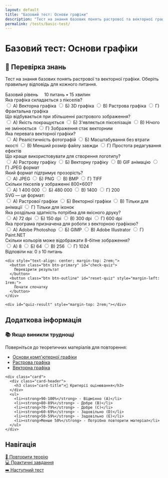 ```yaml
---
layout: default
title: "Базовий тест: Основи графіки"
description: "Тест на знання базових понять растрової та векторної графіки"
permalink: /tests/basic-test/
---
```


# Базовий тест: Основи графіки

<div class="content-wrapper">
  <div class="card">
    <div class="card-header">
      <h2 class="card-title">🧩 Перевірка знань</h2>
    </div>
    <p>Тест на знання базових понять растрової та векторної графіки. Оберіть правильну відповідь для кожного питання.</p>
    <div style="margin-top: 1rem;">
      <span class="task-level beginner">Базовий рівень</span>
      <span style="margin-left: 1rem; color: var(--text-secondary);">10 питань • 15 хвилин</span>
    </div>
  </div>
</div>

<div class="quiz-container" id="basic-quiz">
  
  <!-- Питання 1 -->
  <div class="question" data-question="1">
    <div class="question-title">
      Яка графіка складається з пікселів?
    </div>
    <div class="answers">
      <label class="answer-option">
        <input type="radio" name="q1" value="a">
        <span>А) Векторна графіка</span>
      </label>
      <label class="answer-option">
        <input type="radio" name="q1" value="b">
        <span>Б) 3D графіка</span>
      </label>
      <label class="answer-option">
        <input type="radio" name="q1" value="c">
        <span>В) Растрова графіка</span>
      </label>
      <label class="answer-option">
        <input type="radio" name="q1" value="d">
        <span>Г) Фрактальна графіка</span>
      </label>
    </div>
  </div>

  <!-- Питання 2 -->
  <div class="question" data-question="2">
    <div class="question-title">
      Що відбувається при збільшенні растрового зображення?
    </div>
    <div class="answers">
      <label class="answer-option">
        <input type="radio" name="q2" value="a">
        <span>А) Якість покращується</span>
      </label>
      <label class="answer-option">
        <input type="radio" name="q2" value="b">
        <span>Б) З'являється пікселізація</span>
      </label>
      <label class="answer-option">
        <input type="radio" name="q2" value="c">
        <span>В) Нічого не змінюється</span>
      </label>
      <label class="answer-option">
        <input type="radio" name="q2" value="d">
        <span>Г) Зображення стає векторним</span>
      </label>
    </div>
  </div>

  <!-- Питання 3 -->
  <div class="question" data-question="3">
    <div class="question-title">
      Яка перевага векторної графіки?
    </div>
    <div class="answers">
      <label class="answer-option">
        <input type="radio" name="q3" value="a">
        <span>А) Реалістичність фотографій</span>
      </label>
      <label class="answer-option">
        <input type="radio" name="q3" value="b">
        <span>Б) Масштабування без втрати якості</span>
      </label>
      <label class="answer-option">
        <input type="radio" name="q3" value="c">
        <span>В) Менший розмір файлу завжди</span>
      </label>
      <label class="answer-option">
        <input type="radio" name="q3" value="d">
        <span>Г) Простота редагування ефектів</span>
      </label>
    </div>
  </div>

  <!-- Питання 4 -->
  <div class="question" data-question="4">
    <div class="question-title">
      Що краще використовувати для створення логотипу?
    </div>
    <div class="answers">
      <label class="answer-option">
        <input type="radio" name="q4" value="a">
        <span>А) Растрову графіку</span>
      </label>
      <label class="answer-option">
        <input type="radio" name="q4" value="b">
        <span>Б) Векторну графіку</span>
      </label>
      <label class="answer-option">
        <input type="radio" name="q4" value="c">
        <span>В) GIF анімацію</span>
      </label>
      <label class="answer-option">
        <input type="radio" name="q4" value="d">
        <span>Г) JPEG формат</span>
      </label>
    </div>
  </div>

  <!-- Питання 5 -->
  <div class="question" data-question="5">
    <div class="question-title">
      Який формат підтримує прозорість?
    </div>
    <div class="answers">
      <label class="answer-option">
        <input type="radio" name="q5" value="a">
        <span>А) JPEG</span>
      </label>
      <label class="answer-option">
        <input type="radio" name="q5" value="b">
        <span>Б) PNG</span>
      </label>
      <label class="answer-option">
        <input type="radio" name="q5" value="c">
        <span>В) BMP</span>
      </label>
      <label class="answer-option">
        <input type="radio" name="q5" value="d">
        <span>Г) TIFF</span>
      </label>
    </div>
  </div>

  <!-- Питання 6 -->
  <div class="question" data-question="6">
    <div class="question-title">
      Скільки пікселів у зображенні 800×600?
    </div>
    <div class="answers">
      <label class="answer-option">
        <input type="radio" name="q6" value="a">
        <span>А) 1 400 000</span>
      </label>
      <label class="answer-option">
        <input type="radio" name="q6" value="b">
        <span>Б) 480 000</span>
      </label>
      <label class="answer-option">
        <input type="radio" name="q6" value="c">
        <span>В) 1400</span>
      </label>
      <label class="answer-option">
        <input type="radio" name="q6" value="d">
        <span>Г) 200</span>
      </label>
    </div>
  </div>

  <!-- Питання 7 -->
  <div class="question" data-question="7">
    <div class="question-title">
      SVG — це формат:
    </div>
    <div class="answers">
      <label class="answer-option">
        <input type="radio" name="q7" value="a">
        <span>А) Растрової графіки</span>
      </label>
      <label class="answer-option">
        <input type="radio" name="q7" value="b">
        <span>Б) Векторної графіки</span>
      </label>
      <label class="answer-option">
        <input type="radio" name="q7" value="c">
        <span>В) Тільки для анімації</span>
      </label>
      <label class="answer-option">
        <input type="radio" name="q7" value="d">
        <span>Г) Тільки для іконок</span>
      </label>
    </div>
  </div>

  <!-- Питання 8 -->
  <div class="question" data-question="8">
    <div class="question-title">
      Яка роздільна здатність потрібна для якісного друку?
    </div>
    <div class="answers">
      <label class="answer-option">
        <input type="radio" name="q8" value="a">
        <span>А) 72 dpi</span>
      </label>
      <label class="answer-option">
        <input type="radio" name="q8" value="b">
        <span>Б) 150 dpi</span>
      </label>
      <label class="answer-option">
        <input type="radio" name="q8" value="c">
        <span>В) 300 dpi</span>
      </label>
      <label class="answer-option">
        <input type="radio" name="q8" value="d">
        <span>Г) 600 dpi</span>
      </label>
    </div>
  </div>

  <!-- Питання 9 -->
  <div class="question" data-question="9">
    <div class="question-title">
      Яка програма призначена для роботи з векторною графікою?
    </div>
    <div class="answers">
      <label class="answer-option">
        <input type="radio" name="q9" value="a">
        <span>А) Adobe Photoshop</span>
      </label>
      <label class="answer-option">
        <input type="radio" name="q9" value="b">
        <span>Б) GIMP</span>
      </label>
      <label class="answer-option">
        <input type="radio" name="q9" value="c">
        <span>В) Adobe Illustrator</span>
      </label>
      <label class="answer-option">
        <input type="radio" name="q9" value="d">
        <span>Г) Paint.NET</span>
      </label>
    </div>
  </div>

  <!-- Питання 10 -->
  <div class="question" data-question="10">
    <div class="question-title">
      Скільки кольорів може відображати 8-бітне зображення?
    </div>
    <div class="answers">
      <label class="answer-option">
        <input type="radio" name="q10" value="a">
        <span>А) 8</span>
      </label>
      <label class="answer-option">
        <input type="radio" name="q10" value="b">
        <span>Б) 64</span>
      </label>
      <label class="answer-option">
        <input type="radio" name="q10" value="c">
        <span>В) 256</span>
      </label>
      <label class="answer-option">
        <input type="radio" name="q10" value="d">
        <span>Г) 1024</span>
      </label>
    </div>
  </div>

  <!-- Прогрес та кнопки -->
  <div class="quiz-controls">
    <div class="test-progress">
      <div class="progress-container">
        <div class="progress-bar" id="quiz-progress"></div>
      </div>
      <span class="progress-text">Відповіли на: <span id="progress-count">0</span> з 10 питань</span>
    </div>
    
    <div style="text-align: center; margin-top: 2rem;">
      <button class="btn btn-primary" id="check-quiz">
        Перевірити результат
      </button>
      <button class="btn btn-outline" id="reset-quiz" style="margin-left: 1rem;">
        Почати спочатку
      </button>
    </div>
    
    <div id="quiz-result" style="margin-top: 2rem;"></div>
  </div>
</div>

## Додаткова інформація

<div class="content-wrapper">
  <div class="grid grid-2">
    <div class="card">
      <div class="card-header">
        <h3 class="card-title">📚 Якщо виникли труднощі</h3>
      </div>
      <p>Поверніться до теоретичних матеріалів для повторення:</p>
      <ul>
        <li><a href="/lab-2/theory/main-content/">Основи комп'ютерної графіки</a></li>
        <li><a href="/lab-2/theory/raster-graphics/">Растрова графіка</a></li>
        <li><a href="/lab-2/theory/vector-graphics/">Векторна графіка</a></li>
      </ul>
    </div>
    
    <div class="card">
      <div class="card-header">
        <h3 class="card-title">🎯 Критерії оцінювання</h3>
      </div>
      <ul>
        <li><strong>90-100%</strong> - Відмінно (A)</li>
        <li><strong>80-89%</strong> - Добре (B)</li>
        <li><strong>70-79%</strong> - Добре (C)</li>
        <li><strong>60-69%</strong> - Задовільно (D)</li>
        <li><strong>50-59%</strong> - Задовільно (E)</li>
        <li><strong>Менше 50%</strong> - Потрібно повторити матеріал</li>
      </ul>
    </div>
  </div>
</div>

## Навігація

<div class="content-wrapper">
  <div class="grid grid-3">
    <div class="card">
      <a href="/lab-2/theory/main-content/" class="btn btn-outline" style="width: 100%;">
        📖 Повторити теорію
      </a>
    </div>
    <div class="card">
      <a href="/lab-2/practice/beginner-tasks/" class="btn btn-primary" style="width: 100%;">
        💻 Практичні завдання
      </a>
    </div>
    <div class="card">
      <a href="/lab-2/tests/formats-test/" class="btn btn-secondary" style="width: 100%;">
        ➡️ Наступний тест
      </a>
    </div>
  </div>
</div>

<script>
// Правильні відповіді для тесту
const correctAnswers = {
  'q1': 'c',  // Растрова графіка
  'q2': 'b',  // З'являється пікселізація
  'q3': 'b',  // Масштабування без втрати якості
  'q4': 'b',  // Векторну графіку
  'q5': 'b',  // PNG
  'q6': 'b',  // 480 000
  'q7': 'b',  // Векторної графіки
  'q8': 'c',  // 300 dpi
  'q9': 'c',  // Adobe Illustrator
  'q10': 'c' // 256
};

let userAnswers = {};

// Функція оновлення прогресу
function updateProgress() {
  const answeredCount = Object.keys(userAnswers).length;
  const totalQuestions = Object.keys(correctAnswers).length;
  const percentage = (answeredCount / totalQuestions) * 100;
  
  document.getElementById('quiz-progress').style.width = percentage + '%';
  document.getElementById('progress-count').textContent = answeredCount;
}

// Функція перевірки тесту
function checkQuiz() {
  let correctCount = 0;
  const totalQuestions = Object.keys(correctAnswers).length;
  
  // Очищуємо попередні стилі
  document.querySelectorAll('.answer-option').forEach(option => {
    option.classList.remove('correct', 'incorrect', 'selected');
  });
  
  // Перевіряємо кожне питання
  for (let questionKey in correctAnswers) {
    const correctAnswer = correctAnswers[questionKey];
    const userAnswer = userAnswers[questionKey];
    const questionDiv = document.querySelector(`[data-question="${questionKey.replace('q', '')}"]`);
    
    // Позначаємо правильну відповідь
    const correctOption = questionDiv.querySelector(`input[value="${correctAnswer}"]`).closest('.answer-option');
    correctOption.classList.add('correct');
    
    // Перевіряємо відповідь користувача
    if (userAnswer === correctAnswer) {
      correctCount++;
    } else if (userAnswer) {
      // Позначаємо неправильну відповідь
      const incorrectOption = questionDiv.querySelector(`input[value="${userAnswer}"]`).closest('.answer-option');
      incorrectOption.classList.add('incorrect');
    }
    
    // Позначаємо вибрану відповідь
    if (userAnswer) {
      const selectedOption = questionDiv.querySelector(`input[value="${userAnswer}"]`).closest('.answer-option');
      selectedOption.classList.add('selected');
    }
  }
  
  // Показуємо результат
  showResult(correctCount, totalQuestions);
}

// Функція показу результату
function showResult(correct, total) {
  const percentage = Math.round((correct / total) * 100);
  let resultClass = 'error';
  let resultText = 'Потрібно краще вивчити матеріал';
  let grade = 'F';
  
  if (percentage >= 90) {
    resultClass = 'success';
    resultText = 'Відмінний результат!';
    grade = 'A';
  } else if (percentage >= 80) {
    resultClass = 'success';
    resultText = 'Добрий результат!';
    grade = 'B';
  } else if (percentage >= 70) {
    resultClass = 'warning';
    resultText = 'Непоганий результат, але можна краще';
    grade = 'C';
  } else if (percentage >= 60) {
    resultClass = 'warning';
    resultText = 'Задовільний результат';
    grade = 'D';
  } else if (percentage >= 50) {
    resultClass = 'warning';
    resultText = 'Мінімально задовільний результат';
    grade = 'E';
  }
  
  const resultDiv = document.getElementById('quiz-result');
  resultDiv.innerHTML = `
    <div class="test-result ${resultClass}">
      <h3>${resultText}</h3>
      <p><strong>Правильних відповідей:</strong> ${correct} з ${total} (${percentage}%)</p>
      <p><strong>Оцінка:</strong> ${grade}</p>
      ${percentage < 70 ? '<p>Рекомендуємо повторити теоретичний матеріал</p>' : ''}
    </div>
  `;
}

// Функція скидання тесту
function resetQuiz() {
  userAnswers = {};
  
  // Очищуємо всі вибори
  document.querySelectorAll('input[type="radio"]').forEach(input => {
    input.checked = false;
  });
  
  // Очищуємо стилі
  document.querySelectorAll('.answer-option').forEach(option => {
    option.classList.remove('correct', 'incorrect', 'selected');
  });
  
  // Очищуємо результат
  document.getElementById('quiz-result').innerHTML = '';
  
  // Скидаємо прогрес
  updateProgress();
}

// Ініціалізація при завантаженні сторінки
document.addEventListener('DOMContentLoaded', function() {
  // Обробник для відповідей
  document.querySelectorAll('input[type="radio"]').forEach(input => {
    input.addEventListener('change', function() {
      userAnswers[this.name] = this.value;
      updateProgress();
    });
  });
  
  // Обробник кнопки перевірки
  document.getElementById('check-quiz').addEventListener('click', function() {
    if (Object.keys(userAnswers).length === 0) {
      alert('Будь ласка, дайте відповідь хоча б на одне питання');
      return;
    }
    checkQuiz();
  });
  
  // Обробник кнопки скидання
  document.getElementById('reset-quiz').addEventListener('click', resetQuiz);
  
  // Початковий прогрес
  updateProgress();
});
</script>
